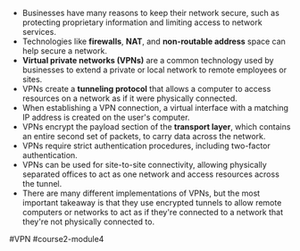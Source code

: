 -   Businesses have many reasons to keep their network secure, such as protecting proprietary information and limiting access to network services.
-   Technologies like **firewalls**, **NAT**, and **non-routable address** space can help secure a network.
-   **Virtual private networks (VPNs)** are a common technology used by businesses to extend a private or local network to remote employees or sites.
-   VPNs create a **tunneling protocol** that allows a computer to access resources on a network as if it were physically connected.
-   When establishing a VPN connection, a virtual interface with a matching IP address is created on the user's computer.
-   VPNs encrypt the payload section of the **transport layer**, which contains an entire second set of packets, to carry data across the network.
-   VPNs require strict authentication procedures, including two-factor authentication.
-   VPNs can be used for site-to-site connectivity, allowing physically separated offices to act as one network and access resources across the tunnel.
-   There are many different implementations of VPNs, but the most important takeaway is that they use encrypted tunnels to allow remote computers or networks to act as if they're connected to a network that they're not physically connected to.

#VPN #course2-module4 